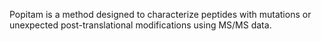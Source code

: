 Popitam is a method designed to characterize peptides with mutations or unexpected post-translational modifications using MS/MS data.